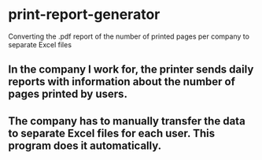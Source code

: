 # print-report-generator
Converting the .pdf report of the number of printed pages per company to separate Excel files

## In the company I work for, the printer sends daily reports with information about the number of pages printed by users.

## The company has to manually transfer the data to separate Excel files for each user. This program does it automatically.
